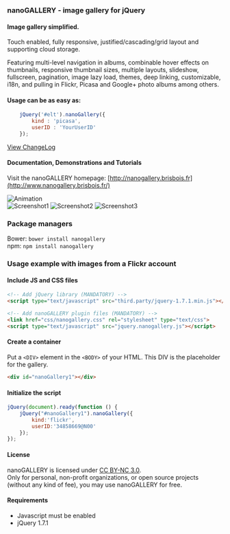 ### nanoGALLERY - image gallery for jQuery


#### Image gallery simplified.

Touch enabled, fully responsive, justified/cascading/grid layout and supporting cloud storage.

Featuring multi-level navigation in albums, combinable hover effects on thumbnails, responsive thumbnail sizes, multiple layouts, slideshow, fullscreen, pagination, image lazy load, themes, deep linking, customizable, i18n, and pulling in Flickr, Picasa and Google+ photo albums among others.


#### Usage can be as easy as: 
```js
	jQuery('#elt').nanoGallery({
		kind : 'picasa',
		userID : 'YourUserID'
	});
```

[View ChangeLog](/changelog.md)  
  
#### Documentation, Demonstrations and Tutorials


Visit the nanoGALLERY homepage: [http://nanogallery.brisbois.fr](http://www.nanogallery.brisbois.fr/)   
  

![Animation](/doc/nanoGALLERY4_demo.gif?raw=true "Animation")  
<img src="/doc/nanogallery_screenshot.png?raw=true" alt="Screenshot1" style="max-width:400px;"/>
<img src="/doc/nanoGALLERY4_screenshot7.png?raw=true" alt="Screenshot2" style="max-width:400px;"/>
<img src="/doc/nanoGALLERY4_screenshot1a.png?raw=true" alt="Screenshot3" style="max-width:400px;"/>

### Package managers

Bower: `bower install nanogallery`  
npm: `npm install nanogallery`
  
    
### Usage example with images from a Flickr account

#### Include JS and CSS files

``` HTML
<!-- Add jQuery library (MANDATORY) -->
<script type="text/javascript" src="third.party/jquery-1.7.1.min.js"></script> 

<!-- Add nanoGALLERY plugin files (MANDATORY) -->
<link href="css/nanogallery.css" rel="stylesheet" type="text/css">
<script type="text/javascript" src="jquery.nanogallery.js"></script>
```

#### Create a container

Put a ```<DIV>``` element in the ```<BODY>``` of your HTML. This DIV is the placeholder for the gallery.

```html
<div id="nanoGallery1"></div>
```

#### Initialize the script

```js
jQuery(document).ready(function () {
	jQuery("#nanoGallery1").nanoGallery({
		kind:'flickr',
		userID:'34858669@N00'
	});
});
```



#### License

nanoGALLERY is licensed under [CC BY-NC 3.0](http://creativecommons.org/licenses/by-nc/3.0/).  
Only for personal, non-profit organizations, or open source projects (without any kind of fee), you may use nanoGALLERY for free.



#### Requirements
* Javascript must be enabled
* jQuery 1.7.1

